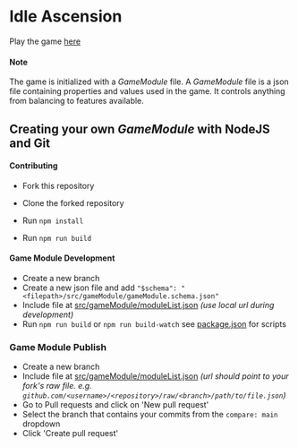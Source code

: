 # Idle Ascension

Play the game [here](https://myzbai.github.io/IdleAscension)

#### Note

The game is initialized with a _GameModule_ file.
A _GameModule_ file is a json file containing properties and values used in the game.
It controls anything from balancing to features available.

## Creating your own _GameModule_ with NodeJS and Git

#### Contributing

-   Fork this repository
-   Clone the forked repository

-   Run `npm install`
-   Run `npm run build`

#### Game Module Development

-   Create a new branch
-   Create a new json file and add `"$schema": "<filepath>/src/gameModule/gameModule.schema.json"`
-   Include file at [src/gameModule/moduleList.json](src/gameModule/moduleList.json) _(use local url during development)_
-   Run `npm run build` or `npm run build-watch` see [package.json](package.json) for scripts

### Game Module Publish

-   Create a new branch
-   Include file at [src/gameModule/moduleList.json](src/gameModule/moduleList.json) _(url should point to your fork's raw file. e.g. `github.com/<username>/<repository>/raw/<branch>/path/to/file.json`)_
-   Go to Pull requests and click on 'New pull request'
-   Select the branch that contains your commits from the `compare: main` dropdown
-   Click 'Create pull request'

